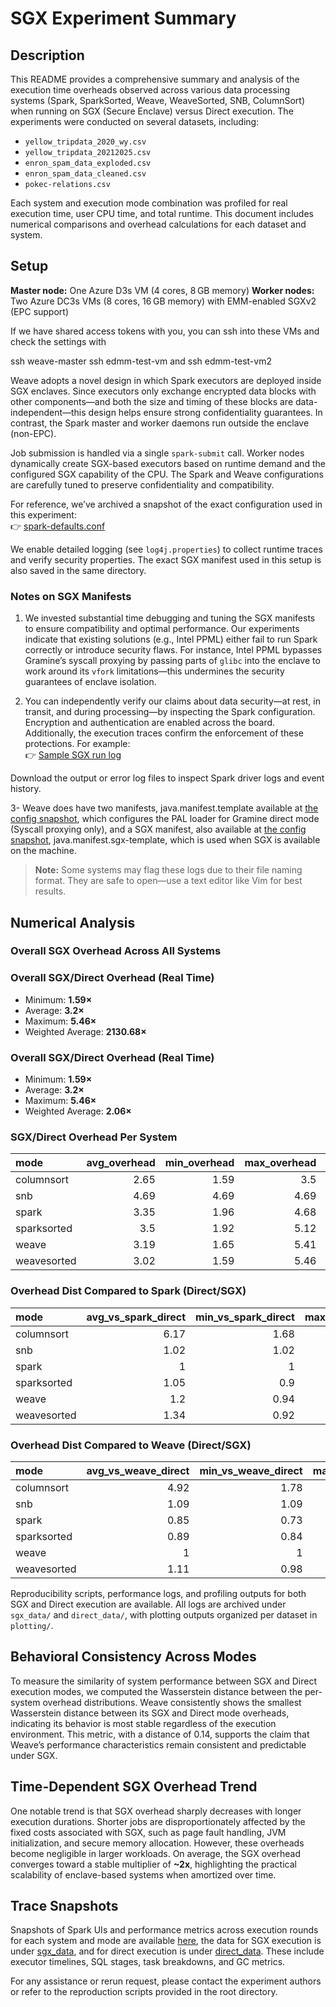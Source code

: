# SGX Experiment Summary

## Description

This README provides a comprehensive summary and analysis of the execution time overheads observed across various data processing systems (Spark, SparkSorted, Weave, WeaveSorted, SNB, ColumnSort) when running on SGX (Secure Enclave) versus Direct execution. The experiments were conducted on several datasets, including:

* `yellow_tripdata_2020_wy.csv`
* `yellow_tripdata_20212025.csv`
* `enron_spam_data_exploded.csv`
* `enron_spam_data_cleaned.csv`
* `pokec-relations.csv`

Each system and execution mode combination was profiled for real execution time, user CPU time, and total runtime. This document includes numerical comparisons and overhead calculations for each dataset and system.


## Setup 

**Master node:** One Azure D3s VM (4 cores, 8 GB memory) 
**Worker nodes:** Two Azure DC3s VMs (8 cores, 16 GB memory) with EMM-enabled SGXv2 (EPC support)

If we have shared access tokens with you, you can ssh into these VMs and check the settings with 

ssh weave-master 
ssh edmm-test-vm
and 
ssh edmm-test-vm2 

Weave adopts a novel design in which Spark executors are deployed inside SGX enclaves. Since executors only exchange encrypted data blocks with other components—and both the size and timing of these blocks are data-independent—this design helps ensure strong confidentiality guarantees. In contrast, the Spark master and worker daemons run outside the enclave (non-EPC).

Job submission is handled via a single `spark-submit` call. Worker nodes dynamically create SGX-based executors based on runtime demand and the configured SGX capability of the CPU. The Spark and Weave configurations are carefully tuned to preserve confidentiality and compatibility.

For reference, we’ve archived a snapshot of the exact configuration used in this experiment:  
👉 [spark-defaults.conf](http://weave.eastus.cloudapp.azure.com:5555/config_snapshot/)

We enable detailed logging (see `log4j.properties`) to collect runtime traces and verify security properties. The exact SGX manifest used in this setup is also saved in the same directory.

### Notes on SGX Manifests

1. We invested substantial time debugging and tuning the SGX manifests to ensure compatibility and optimal performance. Our experiments indicate that existing solutions (e.g., Intel PPML) either fail to run Spark correctly or introduce security flaws. For instance, Intel PPML bypasses Gramine’s syscall proxying by passing parts of `glibc` into the enclave to work around its `vfork` limitations—this undermines the security guarantees of enclave isolation.

2. You can independently verify our claims about data security—at rest, in transit, and during processing—by inspecting the Spark configuration. Encryption and authentication are enabled across the board. Additionally, the execution traces confirm the enforcement of these protections. For example:  
👉 [Sample SGX run log](http://weave.eastus.cloudapp.azure.com:5555/traces/sgx_data/20250528_103550_6d184e89/)

Download the output or error log files to inspect Spark driver logs and event history.

3- Weave does have two manifests, java.manifest.template available at [the config snapshot](http://weave.eastus.cloudapp.azure.com:5555/config_snapshot/), which configures the PAL loader for Gramine  direct mode (Syscall proxying only), and a SGX manifest, also available at [the config snapshot](http://weave.eastus.cloudapp.azure.com:5555/config_snapshot/), java.manifest.sgx-template, which is used when SGX is available on the machine. 


> **Note:** Some systems may flag these logs due to their file naming format. They are safe to open—use a text editor like Vim for best results.




 
## Numerical Analysis

### Overall SGX Overhead Across All Systems

### Overall SGX/Direct Overhead (Real Time)
- Minimum: **1.59×**
- Average: **3.2×**
- Maximum: **5.46×**
- Weighted Average: **2130.68×**

### Overall SGX/Direct Overhead (Real Time)
- Minimum: **1.59×**
- Average: **3.2×**
- Maximum: **5.46×**
- Weighted Average: **2.06×**

### SGX/Direct Overhead Per System
| mode        |   avg_overhead |   min_overhead |   max_overhead |   weighted_avg_overhead |
|:------------|---------------:|---------------:|---------------:|------------------------:|
| columnsort  |           2.65 |           1.59 |           3.5  |                    1.87 |
| snb         |           4.69 |           4.69 |           4.69 |                    4.69 |
| spark       |           3.35 |           1.96 |           4.68 |                    2.63 |
| sparksorted |           3.5  |           1.92 |           5.12 |                    2.6  |
| weave       |           3.19 |           1.65 |           5.41 |                    2.27 |
| weavesorted |           3.02 |           1.59 |           5.46 |                    2.11 |

### Overhead Dist Compared to Spark (Direct/SGX)
| mode        |   avg_vs_spark_direct |   min_vs_spark_direct |   max_vs_spark_direct |   avg_vs_spark_sgx |   min_vs_spark_sgx |   max_vs_spark_sgx |
|:------------|----------------------:|----------------------:|----------------------:|-------------------:|-------------------:|-------------------:|
| columnsort  |                  6.17 |                  1.68 |                 11.51 |               4.91 |               1.25 |               9.32 |
| snb         |                  1.02 |                  1.02 |                  1.02 |               1.02 |               1.02 |               1.02 |
| spark       |                  1    |                  1    |                  1    |               1    |               1    |               1    |
| sparksorted |                  1.05 |                  0.9  |                  1.14 |               1.08 |               0.99 |               1.15 |
| weave       |                  1.2  |                  0.94 |                  1.37 |               1.09 |               1.05 |               1.15 |
| weavesorted |                  1.34 |                  0.92 |                  1.6  |               1.13 |               1.07 |               1.26 |

### Overhead Dist Compared to Weave (Direct/SGX)
| mode        |   avg_vs_weave_direct |   min_vs_weave_direct |   max_vs_weave_direct |   avg_vs_weave_sgx |   min_vs_weave_sgx |   max_vs_weave_sgx |
|:------------|----------------------:|----------------------:|----------------------:|-------------------:|-------------------:|-------------------:|
| columnsort  |                  4.92 |                  1.78 |                  8.43 |               4.45 |               1.15 |               8.12 |
| snb         |                  1.09 |                  1.09 |                  1.09 |               0.94 |               0.94 |               0.94 |
| spark       |                  0.85 |                  0.73 |                  1.06 |               0.92 |               0.87 |               0.95 |
| sparksorted |                  0.89 |                  0.84 |                  0.96 |               0.99 |               0.91 |               1.1  |
| weave       |                  1    |                  1    |                  1    |               1    |               1    |               1    |
| weavesorted |                  1.11 |                  0.98 |                  1.28 |               1.04 |               0.99 |               1.09 |

Reproducibility scripts, performance logs, and profiling outputs for both SGX and Direct execution are available. All logs are archived under `sgx_data/` and `direct_data/`, with plotting outputs organized per dataset in `plotting/`.


## Behavioral Consistency Across Modes

To measure the similarity of system performance between SGX and Direct execution modes, we computed the Wasserstein distance between the per-system overhead distributions. Weave consistently shows the smallest Wasserstein distance between its SGX and Direct mode overheads, indicating its behavior is most stable regardless of the execution environment. This metric, with a distance of 0.14, supports the claim that Weave’s performance characteristics remain consistent and predictable under SGX.

## Time-Dependent SGX Overhead Trend

One notable trend is that SGX overhead sharply decreases with longer execution durations. Shorter jobs are disproportionately affected by the fixed costs associated with SGX, such as page fault handling, JVM initialization, and secure memory allocation. However, these overheads become negligible in larger workloads. On average, the SGX overhead converges toward a stable multiplier of **\~2x**, highlighting the practical scalability of enclave-based systems when amortized over time.

## Trace Snapshots

Snapshots of Spark UIs and performance metrics across execution rounds for each system and mode are available [here](http://weave.eastus.cloudapp.azure.com:5555/traces/), the data for SGX execution is under [sgx_data](http://weave.eastus.cloudapp.azure.com:5555/traces/sgx_data/), and for direct execution is under [direct_data](http://weave.eastus.cloudapp.azure.com:5555/traces/direct_data/). These include executor timelines, SQL stages, task breakdowns, and GC metrics.

For any assistance or rerun request, please contact the experiment authors or refer to the reproduction scripts provided in the root directory.

